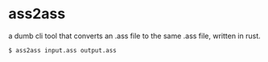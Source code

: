 # ass2ass
a dumb cli tool that converts an .ass file to the same .ass file, written in rust.
```
$ ass2ass input.ass output.ass
```

